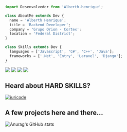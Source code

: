 ```js
import Desenvolvedor from 'Alberth.henrique';

class AboutMe extends Dev {
  name = 'Alberth Henrique';
  title = 'Backend Developer';
  company = 'Grupo Orion - Cortex';
  location = 'Federal District';
}

class Skills extends Dev {
  languages = ['Javascript', 'C#', 'C++', 'Java'];
  frameworks = ['.Net', 'Entry', 'Laravel', 'Django'];
}

```

<p align="left">
 
  <a href="https://alberthhls.com.br/" alt="WebSite">
  <img src="https://img.shields.io/website?style=flat-square&up_message=Alberth&url=https%3A%2F%2Falberthhls.com.br%2F"/></a>
  
  <a href="https://www.linkedin.com/in/alberth-dev/" alt="Linkedin">
  <img src="https://img.shields.io/badge/-Linkedin-0e76a8?style=flat-square&logo=Linkedin&logoColor=white&link=LINK-DO-SEU-LINKEDIN" /></a>

  <a href="https://api.whatsapp.com/send/?phone=5561983360091&text=Opa%2C+achei+esse+numero+no+seu+site%21.&app_absent=0" alt="WhatsApp">
  <img src="https://img.shields.io/badge/-WhatsApp-25d366?style=flat-square&labelColor=25d366&logo=whatsapp&logoColor=white&link=API-DO-SEU-WHATSAPP"/></a>

  <a href="https://www.instagram.com/this_is_alberth/" alt="Instagram">
  <img src="https://img.shields.io/badge/-Instagram-DF0174?style=flat-square&labelColor=DF0174&logo=instagram&logoColor=white&link=LINK-DO-SEU-INSTAGRAM"/></a>
</p>  

## Heard about HARD SKILLS?

[![iuricode](https://github-readme-stats.vercel.app/api/top-langs/?username=D7alth&hide=html&layout=compact&theme=radical)](https://github-readme-stats.vercel.app/api?username=D7alth&show_icons=true&theme=radical)

## A few projects here and there...
![Anurag's GitHub stats](https://github-readme-stats.vercel.app/api?username=D7alth&show_icons=true&theme=transparent)

